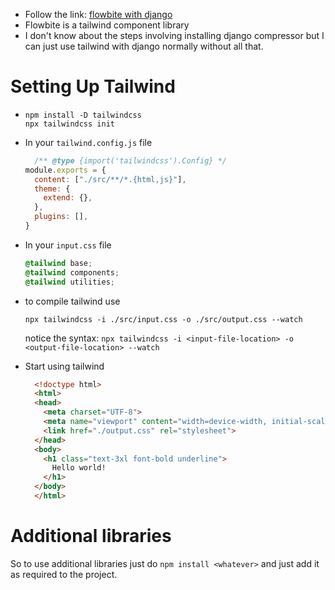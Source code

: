 - Follow the link: [flowbite with django](https://flowbite.com/docs/getting-started/django/)
- Flowbite is a tailwind component library
- I don't know about the steps involving installing django compressor but I can just use tailwind with django normally without all that.

# Setting Up Tailwind
- ```
  npm install -D tailwindcss
  npx tailwindcss init
  ```

- In your `tailwind.config.js` file
  ```javascript
    /** @type {import('tailwindcss').Config} */
  module.exports = {
    content: ["./src/**/*.{html,js}"],
    theme: {
      extend: {},
    },
    plugins: [],
  }
  ```
  
- In your `input.css` file
  ```css
  @tailwind base;
  @tailwind components;
  @tailwind utilities;
  ```

- to compile tailwind use
  ```
  npx tailwindcss -i ./src/input.css -o ./src/output.css --watch
  ```
  notice the syntax: `npx tailwindcss -i <input-file-location> -o <output-file-location> --watch`

- Start using tailwind
  ```html
    <!doctype html>
    <html>
    <head>
      <meta charset="UTF-8">
      <meta name="viewport" content="width=device-width, initial-scale=1.0">
      <link href="./output.css" rel="stylesheet">
    </head>
    <body>
      <h1 class="text-3xl font-bold underline">
        Hello world!
      </h1>
    </body>
    </html>
  ```

# Additional libraries
So to use additional libraries just do `npm install <whatever>` and just add it as required to the project. 
